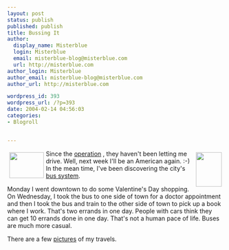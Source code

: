 ```yaml
---
layout: post
status: publish
published: publish
title: Bussing It
author:
  display_name: Misterblue
  login: Misterblue
  email: misterblue-blog@misterblue.com
  url: http://misterblue.com
author_login: Misterblue
author_email: misterblue-blog@misterblue.com
author_url: http://misterblue.com

wordpress_id: 393
wordpress_url: /?p=393
date: 2004-02-14 04:56:03
categories:
- Blogroll


---
```

<a href="http://pics.misterblue.com/onepic/20040209-Bus/w640/h480/IMG_3936.jpg"
    target="onepic">
    <img src="http://pics.misterblue.com/20040209-Bus/80/60/IMG_3936.jpg"
        style="float: left; margin: 5px" height="60" width="80" alt=""/>
</a>
<a href="http://pics.misterblue.com/onepic/20040209-Bus/w480/h640/IMG_3937.jpg"
    target="onepic">
    <img src="http://pics.misterblue.com/20040209-Bus/60/80/IMG_3937.jpg"
        style="float: right; margin: 5px" height="80" width="60" alt=""/>
</a>
<p>
    Since the
    <a href="http://www.misterblue.com/mt/archives/20040113-more_recovering.html
">operation</a>
    ,
    they haven't been letting me drive.
    Well, next week I'll be an American again. :-)
    In the mean time,
    I've been discovering the city's
    <a href="http://www.trimet.org/">bus system</a>.
</p>
<p>
    Monday I went downtown to do some Valentine's Day shopping.
    On Wednesday, I took the bus to one side of town for a
    doctor appointment and then I took the bus and  train to the
    other side of town to pick up a book where I work.
    That's two errands in one day.
    People with cars  think they can get 10 errands done
    in one day.
    That's not a human pace of life.
    Buses are much more casual.
</p>
<p>
There are a few
<a href="http://pics.misterblue.com/20040209-Bus/">pictures</a>
of my travels.
